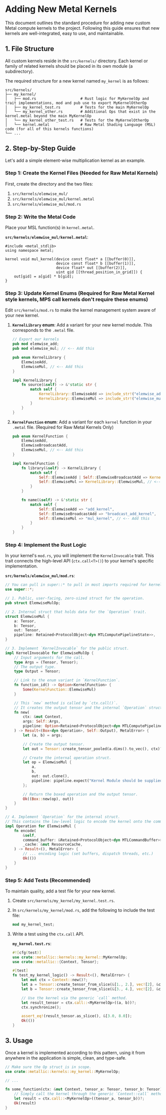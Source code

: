 # Adding New Metal Kernels

This document outlines the standard procedure for adding new custom Metal compute kernels to the project. Following this guide ensures that new kernels are well-integrated, easy to use, and maintainable.

## 1. File Structure

All custom kernels reside in the `src/kernels/` directory. Each kernel or family of related kernels should be placed in its own module (a subdirectory).

The required structure for a new kernel named `my_kernel` is as follows:

```
src/kernels/
├── my_kernel/
│   ├── mod.rs                    # Rust logic for MyKernelOp and trait implementations, mod and pub use to export MyKernelOtherOp
│   ├── my_kernel_test.rs         # Tests for the main MyKernelOp
│   └── my_kernel_other.rs        # Additional Ops that exist in the kernel.metal beyond the main MyKernelOp
│   └── my_kernel_other_test.rs   # Tests for the MyKernelOtherOp
│   └── kernel.metal              # Raw Metal Shading Language (MSL) code (for all of this kernels functions)
└── ...
```

## 2. Step-by-Step Guide

Let's add a simple element-wise multiplication kernel as an example.

### Step 1: Create the Kernel Files (Needed for Raw Metal Kernels)

First, create the directory and the two files:

1.  `src/kernels/elemwise_mul/`
2.  `src/kernels/elemwise_mul/kernel.metal`
3.  `src/kernels/elemwise_mul/mod.rs`

### Step 2: Write the Metal Code

Place your MSL function(s) in `kernel.metal`.

**`src/kernels/elemwise_mul/kernel.metal`**:
```metal
#include <metal_stdlib>
using namespace metal;

kernel void mul_kernel(device const float* a [[buffer(0)]],
                       device const float* b [[buffer(1)]],
                       device float* out [[buffer(2)]],
                       uint gid [[thread_position_in_grid]]) {
    out[gid] = a[gid] * b[gid];
}
```

### Step 3: Update Kernel Enums (Required for Raw Metal Kernel style kernels, MPS call kernels don't require these enums)

Edit `src/kernels/mod.rs` to make the kernel management system aware of your new kernel.

1.  **`KernelLibrary` enum**: Add a variant for your new kernel module. This corresponds to the `.metal` file.

    ```rust
    // Export our kernels
    pub mod elemwise_add;
    pub mod elemwise_mul; // <-- Add this

    pub enum KernelLibrary {
        ElemwiseAdd,
        ElemwiseMul, // <-- Add this
    }

    impl KernelLibrary {
        fn source(&self) -> &'static str {
            match self {
                KernelLibrary::ElemwiseAdd => include_str!("elemwise_add/kernel.metal"),
                KernelLibrary::ElemwiseMul => include_str!("elemwise_mul/kernel.metal"), // <-- Add this
            }
        }
    }
    ```

2.  **`KernelFunction` enum**: Add a variant for each `kernel` function in your `.metal` file. (Required for Raw Metal Kernels Only)

    ```rust
    pub enum KernelFunction {
        ElemwiseAdd,
        ElemwiseBroadcastAdd,
        ElemwiseMul, // <-- Add this
    }

    impl KernelFunction {
        fn library(&self) -> KernelLibrary {
            match self {
                Self::ElemwiseAdd | Self::ElemwiseBroadcastAdd => KernelLibrary::ElemwiseAdd,
                Self::ElemwiseMul => KernelLibrary::ElemwiseMul, // <-- Add this
            }
        }

        fn name(&self) -> &'static str {
            match self {
                Self::ElemwiseAdd => "add_kernel",
                Self::ElemwiseBroadcastAdd => "broadcast_add_kernel",
                Self::ElemwiseMul => "mul_kernel", // <-- Add this
            }
        }
    }
    ```

### Step 4: Implement the Rust Logic

In your kernel's `mod.rs`, you will implement the `KernelInvocable` trait. This trait connects the high-level API (`ctx.call<T>()`) to your kernel's specific implementation.

**`src/kernels/elemwise_mul/mod.rs`**:

```rust
// You can pull in super::* to pull in most imports required for kernel creation to keep kernel rust files small.
use super::*;

// 1. Public, user-facing, zero-sized struct for the operation.
pub struct ElemwiseMulOp;

// 2. Internal struct that holds data for the `Operation` trait.
struct ElemwiseMul {
    a: Tensor,
    b: Tensor,
    out: Tensor,
    pipeline: Retained<ProtocolObject<dyn MTLComputePipelineState>>,
}

// 3. Implement `KernelInvocable` for the public struct.
impl KernelInvocable for ElemwiseMulOp {
    // Input arguments for the call.
    type Args = (Tensor, Tensor);
    // The output type.
    type Output = Tensor;

    // Link to the enum variant in `KernelFunction`.
    fn function_id() -> Option<KernelFunction> {
        Some(KernelFunction::ElemwiseMul)
    }

    // This `new` method is called by `ctx.call()`.
    // It creates the output tensor and the internal `Operation` struct.
    fn new(
        ctx: &mut Context,
        args: Self::Args,
        pipeline: Option<Retained<ProtocolObject<dyn MTLComputePipelineState>>>,
    ) -> Result<(Box<dyn Operation>, Self::Output), MetalError> {
        let (a, b) = args;

        // Create the output tensor.
        let out = Tensor::create_tensor_pooled(a.dims().to_vec(), ctx)?;

        // Create the internal operation struct.
        let op = ElemwiseMul {
            a,
            b,
            out: out.clone(),
            pipeline: pipeline.expect("Kernel Module should be supplied from our kernel library"),
        };

        // Return the boxed operation and the output tensor.
        Ok((Box::new(op), out))
    }
}

// 4. Implement `Operation` for the internal struct.
// This contains the low-level logic to encode the kernel onto the command buffer.
impl Operation for ElemwiseMul {
    fn encode(
        &self,
        command_buffer: &Retained<ProtocolObject<dyn MTLCommandBuffer>>,
        _cache: &mut ResourceCache,
    ) -> Result<(), MetalError> {
        // ... encoding logic (set buffers, dispatch threads, etc.)
        Ok(())
    }
}
```

### Step 5: Add Tests (Recommended)

To maintain quality, add a test file for your new kernel.

1.  Create `src/kernels/my_kernel/my_kernel.test.rs`.
2.  In `src/kernels/my_kernel/mod.rs`, add the following to include the test file:
    ```rust
    mod my_kernel_test;
    ```
3.  Write a test using the `ctx.call` API.

    **`my_kernel.test.rs`**:
    ```rust
    #![cfg(test)]
    use crate::metallic::kernels::my_kernel::MyKernelOp;
    use crate::metallic::{Context, Tensor};

    #[test]
    fn test_my_kernel_logic() -> Result<(), MetalError> {
        let mut ctx = Context::new()?;
        let a = Tensor::create_tensor_from_slice(&[1., 2.], vec![2], &ctx)?;
        let b = Tensor::create_tensor_from_slice(&[3., 4.], vec![2], &ctx)?;

        // Use the kernel via the generic `call` method.
        let result_tensor = ctx.call::<MyKernelOp>((a, b))?;
        ctx.synchronize();

        assert_eq!(result_tensor.as_slice(), &[3.0, 8.0]);
        Ok(())
    }
    ```

## 3. Usage

Once a kernel is implemented according to this pattern, using it from anywhere in the application is simple, clean, and type-safe.

```rust
// Make sure the Op struct is in scope.
use crate::metallic::kernels::my_kernel::MyKernelOp;

// ...

fn some_function(ctx: &mut Context, tensor_a: Tensor, tensor_b: Tensor) -> Result<Tensor, MetalError> {
    // Simply call the kernel through the generic `Context::call` method.
    let result = ctx.call::<MyKernelOp>((tensor_a, tensor_b))?;
    Ok(result)
}
```
